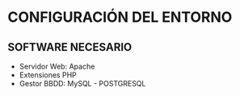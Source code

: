 # CONFIGURACIÓN DEL ENTORNO

## SOFTWARE NECESARIO

* Servidor Web: Apache
* Extensiones PHP
* Gestor BBDD: MySQL - POSTGRESQL



